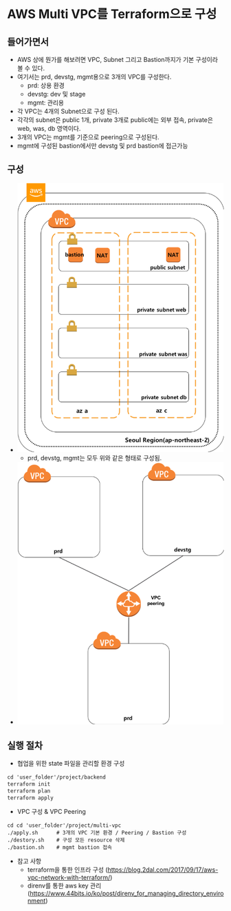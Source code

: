 # AWS Multi VPC를 Terraform으로 구성

## 들어가면서
* AWS 상에 뭔가를 해보려면 VPC, Subnet 그리고 Bastion까지가 기본 구성이라 볼 수 있다.
* 여기서는 prd, devstg, mgmt용으로 3개의 VPC를 구성한다.
  * prd: 상용 환경
  * devstg: dev 및 stage
  * mgmt: 관리용
* 각 VPC는 4개의 Subnet으로 구성 된다.
* 각각의 subnet은 public 1개, private 3개로 public에는 외부 접속, private은 web, was, db 영역이다.
* 3개의 VPC는 mgmt를 기준으로 peering으로 구성된다.
* mgmt에 구성된 bastion에서만 devstg 및 prd bastion에 접근가능

## 구성
* ![VPC 구성도](./images/vpc.png)
  * prd, devstg, mgmt는 모두 위와 같은 형태로 구성됨.
* ![VPC Peering 구성도](./images/peering.png)

## 실행 절차
* 협업을 위한 state 파일을 관리할 환경 구성
```
cd 'user_folder'/project/backend
terraform init
terraform plan
terraform apply
```

* VPC 구성 & VPC Peering
```
cd cd 'user_folder'/project/multi-vpc
./apply.sh      # 3개의 VPC 기본 환경 / Peering / Bastion 구성
./destory.sh    # 구성 모든 resource 삭제
./bastion.sh    # mgmt bastion 접속
```
* 참고 사항
  * terraform을 통한 인프라 구성
  (https://blog.2dal.com/2017/09/17/aws-vpc-network-with-terraform/)
  * direnv를 통한 aws key 관리(https://www.44bits.io/ko/post/direnv_for_managing_directory_environment)
